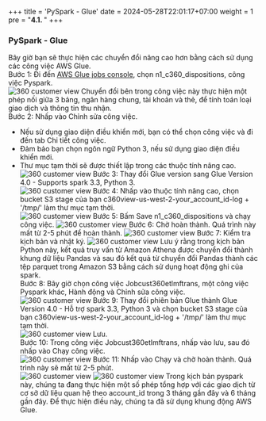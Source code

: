 +++
title = 'PySpark - Glue'
date = 2024-05-28T22:01:17+07:00
weight = 1
pre = "<b>4.1. </b>"
+++

### PySpark - Glue

Bây giờ bạn sẽ thực hiện các chuyển đổi nâng cao hơn bằng cách sử dụng các công việc AWS Glue.  
Bước 1: Đi đến [AWS Glue jobs console](https://us-west-2.console.aws.amazon.com/glue/home?region=us-west-2#etl:tab=jobs), chọn n1_c360_dispositions, công việc Pyspark.  
![360 customer view](https://vuha7394.github.io/workshop-aws2/images/assets/123.png) 
Chuyển đổi bên trong công việc này thực hiện một phép nối giữa 3 bảng, ngân hàng chung, tài khoản và thẻ, để tính toán loại giao dịch và thông tin thu nhận.  
Bước 2: Nhấp vào Chỉnh sửa công việc.  
+ Nếu sử dụng giao diện điều khiển mới, bạn có thể chọn công việc và đi đến tab Chi tiết công việc.
+ Đảm bảo bạn chọn ngôn ngữ Python 3, nếu sử dụng giao diện điều khiển mới.
+ Thư mục tạm thời sẽ được thiết lập trong các thuộc tính nâng cao.
![360 customer view](https://vuha7394.github.io/workshop-aws2/images/assets/124.png) 
Bước 3: Thay đổi Glue version sang Glue Version 4.0 - Supports spark 3.3, Python 3.  
![360 customer view](https://vuha7394.github.io/workshop-aws2/images/assets/125.png) 
Bước 4: Nhấp vào thuộc tính nâng cao, chọn bucket S3 stage của bạn c360view-us-west-2-your_account_id-log + '/tmp/' làm thư mục tạm thời.  
![360 customer view](https://vuha7394.github.io/workshop-aws2/images/assets/126.png) 
Bước 5: Bấm Save n1_c360_dispositions và chạy công việc.
![360 customer view](https://vuha7394.github.io/workshop-aws2/images/assets/127.png) 
Bước 6: Chờ hoàn thành. Quá trình này mất từ 2-5 phút để hoàn thành.
![360 customer view](https://vuha7394.github.io/workshop-aws2/images/assets/128.png) 
Bước 7: Kiểm tra kịch bản và nhật ký.
![360 customer view](https://vuha7394.github.io/workshop-aws2/images/assets/129.png)
Lưu ý rằng trong kịch bản Python này, kết quả truy vấn từ Amazon Athena được chuyển đổi thành khung dữ liệu Pandas và sau đó kết quả từ chuyển đổi Pandas thành các tệp parquet trong Amazon S3 bằng cách sử dụng hoạt động ghi của spark.  
Bước 8: Bây giờ chọn công việc Jobcust360etlmftrans, một công việc Pyspark khác, Hành động và Chỉnh sửa công việc.  
![360 customer view](https://vuha7394.github.io/workshop-aws2/images/assets/130.png) 
Bước 9: Thay đổi phiên bản Glue thành Glue Version 4.0 - Hỗ trợ spark 3.3, Python 3 và chọn bucket S3 stage của bạn c360view-us-west-2-your_account_id-log + '/tmp/' làm thư mục tạm thời.  
![360 customer view](https://vuha7394.github.io/workshop-aws2/images/assets/131.png) 
Lưu.  
Bước 10: Trong công việc Jobcust360etlmftrans, nhấp vào lưu, sau đó nhấp vào Chạy công việc.  
![360 customer view](https://vuha7394.github.io/workshop-aws2/images/assets/132.png) 
Bước 11: Nhấp vào Chạy và chờ hoàn thành. Quá trình này sẽ mất từ 2-5 phút.  
![360 customer view](https://vuha7394.github.io/workshop-aws2/images/assets/133.png) 
![360 customer view](https://vuha7394.github.io/workshop-aws2/images/assets/134.png) 
Trong kịch bản pyspark này, chúng ta đang thực hiện một số phép tổng hợp với các giao dịch từ cơ sở dữ liệu quan hệ theo account_id trong 3 tháng gần đây và 6 tháng gần đây. Để thực hiện điều này, chúng ta đã sử dụng khung động AWS Glue.  